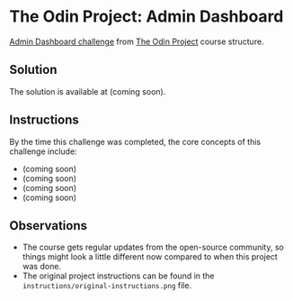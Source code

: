 # The Odin Project: Admin Dashboard
[Admin Dashboard challenge](https://www.theodinproject.com/lessons/node-path-intermediate-html-and-css-admin-dashboard) from [The Odin Project](https://www.theodinproject.com/) course structure.

## Solution

The solution is available at (coming soon).

## Instructions

By the time this challenge was completed, the core concepts of this challenge include:
- (coming soon)
- (coming soon)
- (coming soon)
- (coming soon)

## Observations
- The course gets regular updates from the open-source community, so things might look a little different now compared to when this project was done.
- The original project instructions can be found in the `instructions/original-instructions.png` file.
